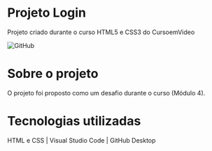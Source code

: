 <h1> Projeto Login</h1>
Projeto criado durante o curso HTML5 e CSS3 do CursoemVideo

![GitHub](https://img.shields.io/github/license/regianegaspar/projeto-cordel)
 
 <h1>Sobre o projeto</h1>
 O projeto foi proposto como um desafio durante o curso (Módulo 4).

<h1>Tecnologias utilizadas</h1>
HTML e CSS |
Visual Studio Code |
GitHub Desktop
